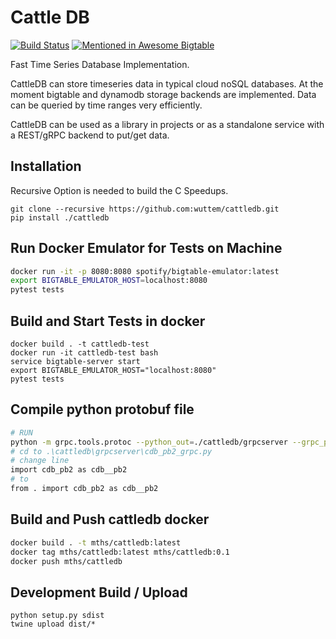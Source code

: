 # Cattle DB #

[![Build Status](https://travis-ci.org/wuttem/cattledb.svg?branch=master)](https://travis-ci.org/wuttem/cattledb)
[![Mentioned in Awesome Bigtable](https://awesome.re/mentioned-badge-flat.svg)](https://github.com/zrosenbauer/awesome-bigtable)


Fast Time Series Database Implementation.

CattleDB can store timeseries data in typical cloud noSQL databases.
At the moment bigtable and dynamodb storage backends are implemented.
Data can be queried by time ranges very efficiently.

CattleDB can be used as a library in projects or as a standalone service with a REST/gRPC backend to put/get data.


## Installation
Recursive Option is needed to build the C Speedups.
```
git clone --recursive https://github.com:wuttem/cattledb.git
pip install ./cattledb
```

## Run Docker Emulator for Tests on Machine

```bash
docker run -it -p 8080:8080 spotify/bigtable-emulator:latest
export BIGTABLE_EMULATOR_HOST=localhost:8080
pytest tests
```


## Build and Start Tests in docker
```
docker build . -t cattledb-test
docker run -it cattledb-test bash
service bigtable-server start
export BIGTABLE_EMULATOR_HOST="localhost:8080"
pytest tests
```


## Compile python protobuf file
```bash
# RUN
python -m grpc.tools.protoc --python_out=./cattledb/grpcserver --grpc_python_out=./cattledb/grpcserver --proto_path=./protos cdb.proto
# cd to .\cattledb\grpcserver\cdb_pb2_grpc.py
# change line
import cdb_pb2 as cdb__pb2
# to
from . import cdb_pb2 as cdb__pb2
```

## Build and Push cattledb docker
```bash
docker build . -t mths/cattledb:latest
docker tag mths/cattledb:latest mths/cattledb:0.1
docker push mths/cattledb
```

## Development Build / Upload
```
python setup.py sdist
twine upload dist/*
```
